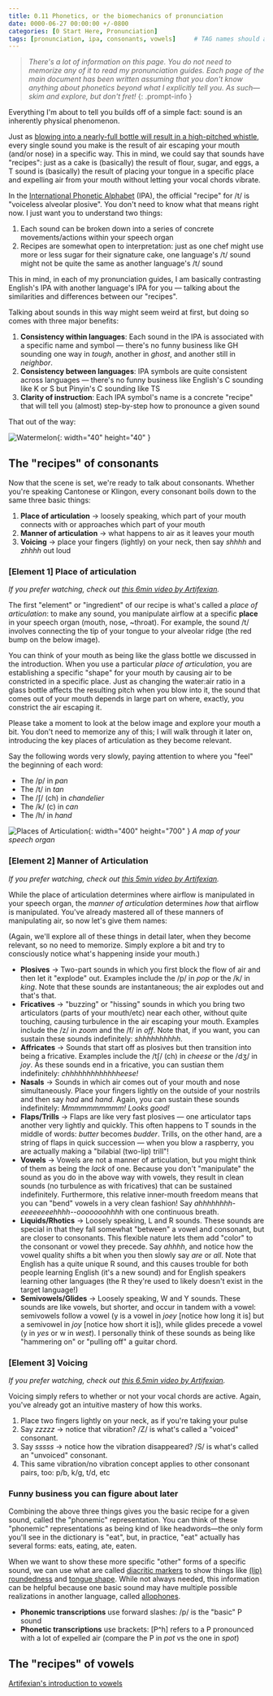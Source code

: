 ```yaml
---
title: 0.11 Phonetics, or the biomechanics of pronunciation
date: 0000-06-27 00:00:00 +/-0800
categories: [0 Start Here, Pronunciation]
tags: [pronunciation, ipa, consonants, vowels]     # TAG names should always be lowercase
---
```


> *There's a lot of information on this page. You do not need to memorize any of it to read my pronunciation guides. Each page of the main document has been written assuming that you don't know anything about phonetics beyond what I explicitly tell you. As such—skim and explore, but don't fret!*
 {: .prompt-info }

Everything I'm about to tell you builds off of a simple fact: sound is an inherently physical phenomenon.

Just as [blowing into a nearly-full bottle will result in a high-pitched whistle](https://www.youtube.com/watch?v=jl4zGRSYqkE), every single sound you make is the result of air escaping your mouth (and/or nose) in a specific way. This in mind, we could say that sounds have "recipes": just as a cake is (basically) the result of flour, sugar, and eggs, a T sound is (basically) the result of placing your tongue in a specific place and expelling air from your mouth without letting your vocal chords vibrate.

In the [International Phonetic Alphabet](https://en.wikipedia.org/wiki/International_Phonetic_Alphabet) (IPA), the official "recipe" for /t/ is "voiceless alveolar plosive". You don't need to know what that means right now. I just want you to understand two things:

1. Each sound can be broken down into a series of concrete movements/actions within your speech organ
2. Recipes are somewhat open to interpretation: just as one chef might use more or less sugar for their signature cake, one language's /t/ sound might not be quite the same as another language's /t/ sound

This in mind, in each of my pronunciation guides, I am basically contrasting English's IPA with another language's IPA for you — talking about the similarities and differences between our "recipes".

Talking about sounds in this way might seem weird at first, but doing so comes with three major benefits:

1. **Consistency within languages**: Each sound in the IPA is associated with a specific name and symbol — there's no funny business like GH sounding one way in *tough*, another in *ghost*, and another still in *neighbor*.
2. **Consistency between languages**: IPA symbols are quite consistent across languages — there's no funny business like English's C sounding like K or S but Pinyin's C sounding like TS
3. **Clarity of instruction**: Each IPA symbol's name is a concrete "recipe" that will tell you (almost) step-by-step how to pronounce a given sound

That out of the way:

![Watermelon](https://w7.pngwing.com/pngs/526/147/png-transparent-fruit-salad-free-content-sad-watermelon-s-food-triangle-computer.png){: width="40" height="40" }

## The "recipes" of consonants
Now that the scene is set, we're ready to talk about consonants. Whether you're speaking Cantonese or Klingon, every consonant boils down to the same three basic things:

1. **Place of articulation** → loosely speaking, which part of your mouth connects with or approaches which part of your mouth
2. **Manner of articulation** → what happens to air as it leaves your mouth
3. **Voicing** → place your fingers (lightly) on your neck, then say *shhhh* and *zhhhh* out loud

### [Element 1] Place of articulation
*If you prefer watching, check out [this 6min video by Artifexian](https://www.youtube.com/watch?v=xMEFr7ghMTg).*

The first "element" or "ingredient" of our recipe is what's called a *place of articulation*: to make any sound, you manipulate airflow at a specific **place** in your speech organ (mouth, nose, ~throat). For example, the sound /t/ involves connecting the tip of your tongue to your alveolar ridge (the red bump on the below image).

You can think of your mouth as being like the glass bottle we discussed in the introduction. When you use a particular *place of articulation*, you are establishing a specific "shape" for your mouth by causing air to be constricted in a specific place. Just as changing the water:air ratio in a glass bottle affects the resulting pitch when you blow into it, the sound that comes out of your mouth depends in large part on where, exactly, you constrict the air escaping it.

Please take a moment to look at the below image and explore your mouth a bit. You don't need to memorize any of this; I will walk through it later on, introducing the key places of articulation as they become relevant.

Say the following words very slowly, paying attention to where you "feel" the beginning of each word:
* The /p/ in *pan*
* The /t/ in *tan*
* The /ʃ/ (ch) in *chandelier*
* The /k/ (c) in *can*
* The /h/ in *hand*

![Places of Articulation](https://scriptsource.org/cms/sites/s/media/database/ssproto/entries/vg/ka/vgkauynhzh_Face.png){: width="400" height="700" }
_A map of your speech organ_

### [Element 2] Manner of Articulation
*If you prefer watching, check out [this 5min video by Artifexian](https://www.youtube.com/watch?v=J3IO5K5ZGB4).*

While the place of articulation determines where airflow is manipulated in your speech organ, the *manner of articulation* determines *how* that airflow is manipulated. You've already mastered all of these manners of manipulating air, so now let's give them names:

(Again, we'll explore all of these things in detail later, when they become relevant, so no need to memorize. Simply explore a bit and try to consciously notice what's happening inside your mouth.)

* **Plosives** → Two-part sounds in which you first block the flow of air and then let it "explode" out. Examples include the /p/ in *pop* or the /k/ in *king*. Note that these sounds are instantaneous; the air explodes out and that's that.
* **Fricatives** → "buzzing" or "hissing" sounds in which you bring two articulators (parts of your mouth/etc) near each other, without quite touching, causing turbulence in the air escaping your mouth. Examples include the /z/ in *zoom* and the /f/ in *off*. Note that, if you want, you can sustain these sounds indefinitely: *shhhhhhhhhh*.
* **Affricates** → Sounds that start off as plosives but then transition into being a fricative. Examples include the /tʃ/ (ch) in *cheese* or the /dʒ/ in *joy*. As these sounds end in a fricative, you can sustian them indefinitely: *chhhhhhhhhhhhheese!*
* **Nasals** → Sounds in which air comes out of your mouth and nose simultaneously. Place your fingers lightly on the outside of your nostrils and then say *had* and *hand*. Again, you can sustain these sounds indefinitely: *Mmmmmmmmmm! Looks good!*
* **Flaps/Trills** → Flaps are like very fast plosives — one articulator taps another very lightly and quickly. This often happens to T sounds in the middle of words: *butter* becomes *budder*. Trills, on the other hand, are a string of flaps in quick succession — when you blow a raspberry, you are actually making a "bilabial (two-lip) trill"!
* **Vowels** → Vowels are not a manner of articulation, but you might think of them as being the *lack* of one. Because you don't "manipulate" the sound as you do in the above way with vowels, they result in clean sounds (no turbulence as with fricatives) that can be sustained indefinitely. Furthermore, this relative inner-mouth freedom means that you can "bend" vowels in a very clean fashion! Say *ahhhhhhhh-eeeeeeeehhhh--ooooooohhhh* with one continuous breath.
* **Liquids/Rhotics** → Loosely speaking, L and R sounds. These sounds are special in that they fall somewhat "between" a vowel and consonant, but are closer to consonants. This flexible nature lets them add "color" to the consonant or vowel they precede. Say *ahhhh*, and notice how the vowel quality shifts a bit when you then slowly say *are* or *all*. Note that English has a quite unique R sound, and this causes trouble for both people learning English (it's a new sound) and for English speakers learning other languages (the R they're used to likely doesn't exist in the target language!)
* **Semivowels/Glides** → Loosely speaking, W and Y sounds. These sounds are like vowels, but shorter, and occur in tandem with a vowel: semivowels follow a vowel (y is a vowel in *joey* [notice how long it is] but a semivowel in *joy* [notice how short it is]), while glides precede a vowel (y in *yes* or w in *west*). I personally think of these sounds as being like "hammering on" or "pulling off" a guitar chord.


### [Element 3] Voicing
*If you prefer watching, check out [this 6.5min video by Artifexian](https://www.youtube.com/watch?v=jkfSA4_DCfs).*

Voicing simply refers to whether or not your vocal chords are active. Again, you've already got an intuitive mastery of how this works.

1. Place two fingers lightly on your neck, as if you're taking your pulse
2. Say *zzzzz* → notice that vibration? /Z/ is what's called a "voiced" consonant.
3. Say *sssss* → notice how the vibration disappeared? /S/ is what's called an "unvoiced" consonant.
4. This same vibration/no vibration concept applies to other consonant pairs, too: p/b, k/g, t/d, etc

### Funny business you can figure about later

Combining the above three things gives you the basic recipe for a given sound, called the "phonemic" representation. You can think of these "phonemic" representations as being kind of like headwords—the only form you'll see in the dictionary is "eat", but, in practice, "eat" actually has several forms: eats, eating, ate, eaten.

When we want to show these more specific "other" forms of a specific sound, we can use what are called [diacritic markers](https://en.wikipedia.org/wiki/International_Phonetic_Alphabet#Diacritics_and_prosodic_notation) to show things like [(lip) roundedness](https://en.wikipedia.org/wiki/Roundedness) and [tongue shape](https://en.wikipedia.org/wiki/Tongue_shape). While not always needed, this information can be helpful because one basic sound may have multiple possible realizations in another language, called [allophones](https://en.wikipedia.org/wiki/Allophone).

- **Phonemic transcriptions** use forward slashes: /p/ is the "basic" P sound
- **Phonetic transcriptions** use brackets: [P^h] refers to a P pronounced with a lot of expelled air (compare the P in *pot* vs the one in *spot*)


## The "recipes" of vowels

[Artifexian's introduction to vowels](https://www.youtube.com/watch?v=nhOhZ5HSd54)
